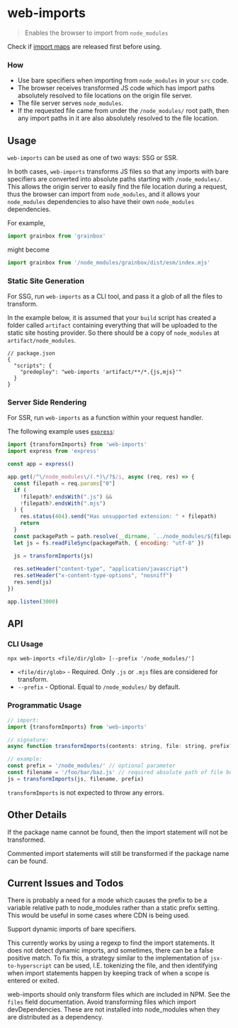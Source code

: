 # web-imports

> Enables the browser to import from `node_modules`

Check if [import maps](https://github.com/WICG/import-maps) are released first before using.

### How

* Use bare specifiers when importing from `node_modules` in your `src` code.
* The browser receives transformed JS code which has import paths absolutely resolved to file locations on the origin file server.
* The file server serves `node_modules`.
* If the requested file came from under the `/node_modules/` root path, then any import paths in it are also absolutely resolved to the file location.

## Usage

`web-imports` can be used as one of two ways: SSG or SSR.

In both cases, `web-imports` transforms JS files so that any imports with bare specifiers are converted into absolute paths starting with `/node_modules/`. This allows the origin server to easily find the file location during a request, thus the browser can import from `node_modules`, and it allows your `node_modules` dependencies to also have their own `node_modules` dependencies.

For example,

```js
import grainbox from 'grainbox'
```

might become

```js
import grainbox from '/node_modules/grainbox/dist/esm/index.mjs'
```

### Static Site Generation

For SSG, run `web-imports` as a CLI tool, and pass it a glob of all the files to transform. 

In the example below, it is assumed that your `build` script has created a folder called `artifact` containing everything that will be uploaded to the static site hosting provider. So there should be a copy of `node_modules` at `artifact/node_modules`.

```json5
// package.json
{
  "scripts": {
    "predeploy": "web-imports 'artifact/**/*.{js,mjs}'"
  }
}
```

### Server Side Rendering

For SSR, run `web-imports` as a function within your request handler.

The following example uses [`express`](https://www.npmjs.com/package/express):

```js
import {transformImports} from 'web-imports'
import express from 'express'

const app = express()

app.get(/^\/node_modules\/(.*)\/?$/i, async (req, res) => {
  const filepath = req.params["0"]
  if (
    !filepath?.endsWith(".js") &&
    !filepath?.endsWith(".mjs")
  ) {
    res.status(404).send("Has unsupported extension: " + filepath)
    return
  }
  const packagePath = path.resolve(__dirname, `../node_modules/${filepath}`)
  let js = fs.readFileSync(packagePath, { encoding: "utf-8" })

  js = transformImports(js)
  
  res.setHeader("content-type", "application/javascript")
  res.setHeader("x-content-type-options", "nosniff")
  res.send(js)
})

app.listen(3000)
```

## API

### CLI Usage

```
npx web-imports <file/dir/glob> [--prefix '/node_modules/']
```

* `<file/dir/glob>` - Required. Only `.js` or `.mjs` files are considered for transform.
* `--prefix` - Optional. Equal to `/node_modules/` by default.

### Programmatic Usage

```js
// import:
import {transformImports} from 'web-imports'

// signature:
async function transformImports(contents: string, file: string, prefix?: ?string) {...}

// example:
const prefix = '/node_modules/' // optional parameter
const filename = '/foo/bar/baz.js' // required absolute path of file being transformed
js = transformImports(js, filename, prefix)
```

`transformImports` is not expected to throw any errors.

## Other Details

If the package name cannot be found, then the import statement will not be transformed.

Commented import statements will still be transformed if the package name can be found.

## Current Issues and Todos

There is probably a need for a mode which causes the prefix to be a variable relative path to node_modules rather than a static prefix setting. This would be useful in some cases where CDN is being used.

Support dynamic imports of bare specifiers.

This currently works by using a regexp to find the import statements. It does not detect dynamic imports, and sometimes, there can be a false positive match. To fix this, a strategy similar to the implementation of `jsx-to-hyperscript` can be used, I.E. tokenizing the file, and then identifying when import statements happen by keeping track of when a scope is entered or exited.

web-imports should only transform files which are included in NPM. See the `files` field documentation. Avoid transforming files which import devDependencies. These are not installed into node_modules when they are distributed as a dependency.